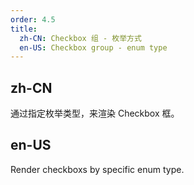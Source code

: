 ```yaml
---
order: 4.5
title:
  zh-CN: Checkbox 组 - 枚举方式
  en-US: Checkbox group - enum type
---
```


## zh-CN

通过指定枚举类型，来渲染 Checkbox 框。


## en-US

Render checkboxs by specific enum type.
